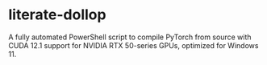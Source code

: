 # literate-dollop
A fully automated PowerShell script to compile PyTorch from source with CUDA 12.1 support for NVIDIA RTX 50-series GPUs, optimized for Windows 11.
